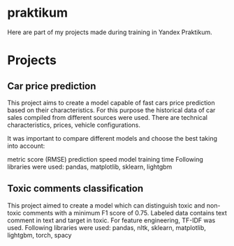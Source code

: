 # praktikum

Here are part of my projects made during training in Yandex Praktikum.

# Projects
## Car price prediction

This project aims to create a model capable of fast cars price prediction based on their characteristics. For this purpose the historical data of car sales compiled from different sources were used. There are technical characteristics, prices, vehicle configurations.

It was important to compare different models and choose the best taking into account:

metric score (RMSE)
prediction speed
model training time
Following libraries were used: pandas, matplotlib, sklearn, lightgbm  

## Toxic comments classification

This project aimed to create a model which can distinguish toxic and non-toxic comments with a minimum F1 score of 0.75.
Labeled data contains text comment in text and target in toxic. For feature engineering, TF-IDF was used. 
Following libraries were used: pandas, nltk, sklearn, matplotlib, lightgbm, torch, spacy
